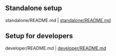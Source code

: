 ## Standalone setup
standalone/README.md | [standalone/README.md](https://github.com/stts-se/pronlex/blob/master/install/standalone)

## Setup for developers
developer/README.md | [developer/README.md](https://github.com/stts-se/pronlex/blob/master/install/developer)

